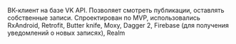 ВК-клиент на базе VK API. Позволяет смотреть публикации, оставлять собственные записи. Спроектирован по MVP, использовались RxAndroid, Retrofit, Butter knife, Moxy, Dagger 2, Firebase (для получения уведомлений о новых записях), Realm
